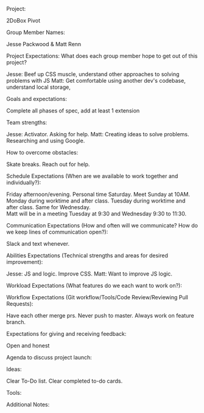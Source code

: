 Project: 

2DoBox Pivot

Group Member Names:

Jesse Packwood & Matt Renn

Project Expectations: What does each group member hope to get out of this project?

Jesse: Beef up CSS muscle, understand other approaches to solving problems with JS
Matt: Get comfortable using another dev's codebase, understand local storage, 

Goals and expectations:

Complete all phases of spec, add at least 1 extension

Team strengths:

Jesse: Activator. Asking for help. 
Matt: Creating ideas to solve problems. Researching and using Google.  

How to overcome obstacles:

Skate breaks. Reach out for help. 

Schedule Expectations (When are we available to work together and individually?):

Friday afternoon/evening. Personal time Saturday. Meet Sunday at 10AM. Monday during worktime and after class. Tuesday during worktime and after class. Same for Wednesday.  
Matt will be in a meeting Tuesday at 9:30 and Wednesday 9:30 to 11:30.

Communication Expectations (How and often will we communicate? How do we keep lines of communication open?):

Slack and text whenever. 

Abilities Expectations (Technical strengths and areas for desired improvement):

Jesse: JS and logic. Improve CSS. 
Matt: Want to improve JS logic. 

Workload Expectations (What features do we each want to work on?):

Workflow Expectations (Git workflow/Tools/Code Review/Reviewing Pull Requests):

Have each other merge prs. Never push to master. Always work on feature branch.

Expectations for giving and receiving feedback:

Open and honest

Agenda to discuss project launch:

Ideas:

Clear To-Do list. Clear completed to-do cards. 

Tools:

Additional Notes:
